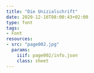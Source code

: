 ```yaml
---
title: "Die Unizialschrift"
date: 2020-12-16T08:00:43+02:00
type: font
tags:
- Font
resources:
- src: "page002.jpg"
  params:
    iiif: page002/info.json
    class: sheet
---
```

